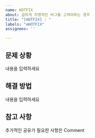 ```yaml
---
name: HOTFIX
about: 급하게 치명적인 버그를 고쳐야하는 경우
title: "[HOTFIX] : "
labels: "⚙HOTFIX"
assignees: ''

---
```


## 문제 상황
내용을 입력하세요

## 해결 방법
내용을 입력하세요

## 참고 사항
추가적인 공유가 필요한 사항은 Comment
